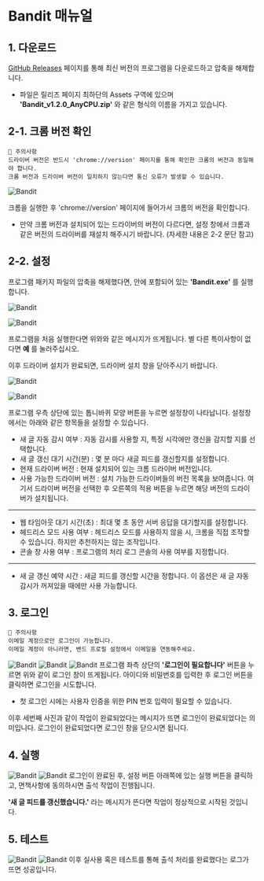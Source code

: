 # Bandit 매뉴얼

## 1. 다운로드
[GitHub Releases](https://github.com/handbros/Bandit/releases/latest) 페이지를 통해 최신 버전의 프로그램을 다운로드하고 압축을 해제합니다.

 * 파일은 릴리즈 페이지 최하단의 Assets 구역에 있으며 __'Bandit_v1.2.0_AnyCPU.zip'__ 와 같은 형식의 이름을 가지고 있습니다.

## 2-1. 크롬 버전 확인

```
🚨 주의사항
드라이버 버전은 반드시 'chrome://version' 페이지를 통해 확인한 크롬의 버전과 동일해야 합니다.
크롬 버전과 드라이버 버전이 일치하지 않는다면 통신 오류가 발생할 수 있습니다.
```
![Bandit](./images/img003-1.png)

크롬을 실행한 후 'chrome://version' 페이지에 들어가서 크롬의 버전을 확인합니다.

 * 만약 크롬 버전과 설치되어 있는 드라이버의 버전이 다르다면, 설정 창에서 크롬과 같은 버전의 드라이버를 재설치 해주시기 바랍니다. (자세한 내용은 2-2 문단 참고)

## 2-2. 설정
프로그램 패키지 파일의 압축을 해제했다면, 안에 포함되어 있는 __'Bandit.exe'__ 를 실행합니다.

![Bandit](./images/img001.png)

![Bandit](./images/img002.png)

프로그램을 처음 실행한다면 위와와 같은 메시지가 뜨게됩니다. 별 다른 특이사항이 없다면 __예__ 를 눌러주십시오.

이후 드라이버 설치가 완료되면, 드라이버 설치 창을 닫아주시기 바랍니다.

![Bandit](./images/img003.png)

![Bandit](./images/img004.png)

프로그램 우측 상단에 있는 톱니바퀴 모양 버튼을 누르면 설정창이 나타납니다. 설정창에서는 아래와 같은 항목들을 설정할 수 있습니다.

 * 새 글 자동 감시 여부 : 자동 감시를 사용할 지, 특정 시각에만 갱신을 감지할 지를 선택합니다.
 * 새 글 갱신 대기 시간(분) : 몇 분 마다 새글 피드를 갱신할지를 설정합니다.
 * 현재 드라이버 버전 : 현재 설치되어 있는 크롬 드라이버 버전입니다.
 * 사용 가능한 드라이버 버전 : 설치 가능한 드라이버들의 버전 목록을 보여줍니다. 여기서 드라이버 버전을 선택한 후 오른쪽의 적용 버튼을 누르면 해당 버전의 드라이버가 설치됩니다.

* * *

 * 웹 타임아웃 대기 시간(초) : 최대 몇 초 동안 서버 응답을 대기할지를 설정합니다.
 * 헤드리스 모드 사용 여부 : 헤드리스 모드를 사용하지 않을 시, 크롬을 직접 조작할 수 있습니다. 하지만 추천하지는 않는 조작입니다.
 * 콘솔 창 사용 여부 : 프로그램의 처리 로그 콘솔의 사용 여부를 지정합니다.

* * *
 * 새 글 갱신 예약 시간 : 새글 피드를 갱신할 시간을 정합니다. 이 옵션은 새 글 자동 감시가 꺼져있을 때에만 사용 가능합니다.

## 3. 로그인
```
🚨 주의사항
이메일 계정으로만 로그인이 가능합니다.
이메일 계정이 아니라면, 밴드 프로필 설정에서 이메일을 연동해주세요.
```

![Bandit](./images/img006.png)
![Bandit](./images/img008.png)
![Bandit](./images/img009.png)
프로그램 좌측 상단의 __'로그인이 필요합니다'__ 버튼을 누르면 위와 같이 로그인 창이 뜨게됩니다. 아이디와 비밀번호를 입력한 후 로그인 버튼을 클릭하면 로그인을 시도합니다.
 * 첫 로그인 시에는 사용자 인증을 위한 PIN 번호 입력이 필요할 수 있습니다. 

이후 세번째 사진과 같이 작업이 완료되었다는 메시지가 뜨면 로그인이 완료되었다는 의미입니다. 로그인이 완료되었다면 로그인 창을 닫으시면 됩니다.

## 4. 실행
![Bandit](./images/img010.png)
![Bandit](./images/img011.png)
로그인이 완료된 후, 설정 버튼 아래쪽에 있는 실행 버튼을 클릭하고, 면책사항에 동의하시면 출석 작업이 진행됩니다.

__'새 글 피드를 갱신했습니다.'__ 라는 메시지가 뜬다면 작업이 정상적으로 시작된 것입니다.

## 5. 테스트
![Bandit](./images/img012.png)
![Bandit](./images/img013.png)
이후 실사용 혹은 테스트를 통해 출석 처리를 완료했다는 로그가 뜨면 성공입니다.
